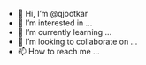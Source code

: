 - 👋 Hi, I’m @qjootkar
- 👀 I’m interested in ...
- 🌱 I’m currently learning ...
- 💞️ I’m looking to collaborate on ...
- 📫 How to reach me ...

<!---
qjootkar/qjootkar is a ✨ special ✨ repository because its `README.md` (this file) appears on your GitHub profile.
You can click the Preview link to take a look at your changes.
--->
